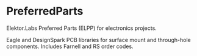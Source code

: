 PreferredParts
==============

Elektor.Labs Preferred Parts (ELPP) for electronics projects.

Eagle and DesignSpark PCB libraries for surface mount and
through-hole components. Includes Farnell and RS order codes.
